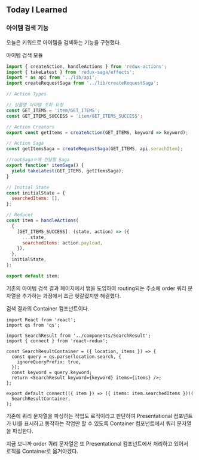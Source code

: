 ## Today I Learned

### 아이템 검색 기능

오늘은 키워드로 아이템을 검색하는 기능을 구현했다.

아이템 검색 모듈

```javascript
import { createAction, handleActions } from 'redux-actions';
import { takeLatest } from 'redux-saga/effects';
import * as api from '../lib/api';
import createRequestSaga from '../lib/createRequestSaga';

// Action Types

// 상품명 아이템 조회 요청
const GET_ITEMS = 'item/GET_ITEMS';
const GET_ITEMS_SUCCESS = 'item/GET_ITEMS_SUCCESS';

// Action Creators
export const getItems = createAction(GET_ITEMS, keyword => keyword);

// Action Saga
const getItemsSaga = createRequestSaga(GET_ITEMS, api.serachItem);

//rootSagaㅇ에 전달할 Saga
export function* itemSaga() {
  yield takeLatest(GET_ITEMS, getItemsSaga);
}

// Initial State
const initialState = {
  searchedItems: [],
};

// Reducer
const item = handleActions(
  {
    [GET_ITEMS_SUCCESS]: (state, action) => ({
      ...state,
      searchedItems: action.payload,
    }),
  },
  initialState,
);

export default item;
```

기존의 아이템 검색 결과 페이지에서 탭을 도입하여 routing되는 주소에 order 쿼리 문자열을 추가하는 과정에서 조금 헷갈렸지만 해결했다.

검색 결과의 Container 컴포넌트이다.

```react
import React from 'react';
import qs from 'qs';

import SearchResult from '../components/SearchResult';
import { connect } from 'react-redux';

const SearchResultContainer = ({ location, items }) => {
  const query = qs.parse(location.search, {
    ignoreQueryPrefix: true,
  });
  const keyword = query.keyword;
  return <SearchResult keyword={keyword} items={items} />;
};

export default connect(({ item }) => ({ items: item.searchedItems }))(
  SearchResultContainer,
);
```

기존에 쿼리 문자열을 파싱하는 작업도 로직이라고 판단하여 Presentational 컴포넌트가 UI를 표시하고 동작하는 작업만 할 수 있도록 Container 컴포넌트에서 쿼리 문자열을 파싱한다.

지금 보니까 order 쿼리 문자열은 또 Presentational 컴포넌트에서 처리하고 있어서 로직을 Container로 옮겨야겠다.